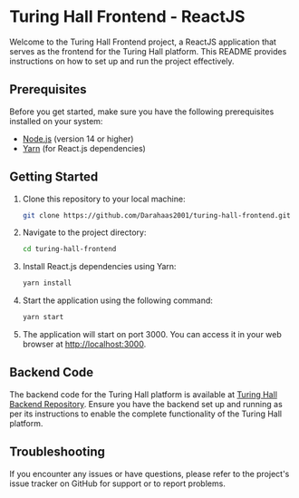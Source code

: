 # Turing Hall Frontend - ReactJS

Welcome to the Turing Hall Frontend project, a ReactJS application that serves as the frontend for the Turing Hall platform. This README provides instructions on how to set up and run the project effectively.

## Prerequisites

Before you get started, make sure you have the following prerequisites installed on your system:

- [Node.js](https://nodejs.org/) (version 14 or higher)
- [Yarn](https://classic.yarnpkg.com/en/docs/install) (for React.js dependencies)

## Getting Started

1. Clone this repository to your local machine:

   ```bash
   git clone https://github.com/Darahaas2001/turing-hall-frontend.git
   ```

2. Navigate to the project directory:

   ```bash
   cd turing-hall-frontend
   ```

3. Install React.js dependencies using Yarn:

   ```bash
   yarn install
   ```

4. Start the application using the following command:

   ```bash
   yarn start
   ```

5. The application will start on port 3000. You can access it in your web browser at [http://localhost:3000](http://localhost:3000).

## Backend Code

The backend code for the Turing Hall platform is available at [Turing Hall Backend Repository](https://github.com/Darahaas2001/turing-hall-backend). Ensure you have the backend set up and running as per its instructions to enable the complete functionality of the Turing Hall platform.

## Troubleshooting

If you encounter any issues or have questions, please refer to the project's issue tracker on GitHub for support or to report problems.
